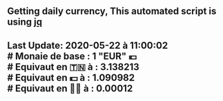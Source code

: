 ## Getting daily currency, This automated script is using [jq](https://stedolan.github.io/jq/)
## Last Update:  2020-05-22 à 11:00:02 </br># Monaie de base : 1 "EUR" 💶 </br> # Equivaut en 🇹🇳 à :  3.138213 </br> # Equivaut en 💵 à : 1.090982</br> # Equivaut en 🐱‍💻 à :  0.00012
